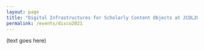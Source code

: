 ```yaml
---
layout: page
title: "Digital Infrastructures for Scholarly Content Objects at JCDL2021"
permalink: /events/disco2021
---
```


(text goes here)